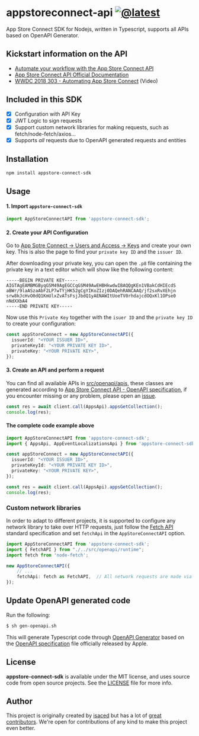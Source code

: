 # appstoreconnect-api [![@latest](https://img.shields.io/npm/v/appstore-connect-sdk.svg)](https://www.npmjs.com/package/appstore-connect-sdk)

App Store Connect SDK for Nodejs, written in Typescript, supports all APIs based on OpenAPI Generator.

## Kickstart information on the API

- [Automate your workflow with the App Store Connect API](https://developer.apple.com/app-store-connect/api/)
- [App Store Connect API Official Documentation](https://developer.apple.com/documentation/appstoreconnectapi)
- [WWDC 2018 303 - Automating App Store Connect](https://developer.apple.com/videos/play/wwdc2018/303/) (Video)

## Included in this SDK

- [x] Configuration with API Key
- [x] JWT Logic to sign requests
- [x] Support custom network libraries for making requests, such as fetch/node-fetch/axios...
- [x] Supports _all_ requests due to OpenAPI generated requests and entities

## Installation

```bash
npm install appstore-connect-sdk
```

## Usage

#### 1. Import `appstore-connect-sdk`

```typescript
import AppStoreConnectAPI from 'appstore-connect-sdk';
```

#### 2. Create your API Configuration

Go to [App Sotre Connect -> Users and Access -> Keys](https://appstoreconnect.apple.com/access/api) and create your own key. This is also the page to find your `private key ID` and the `issuer ID`.

After downloading your private key, you can open the `.p8` file containing the private key in a text editor which will show like the following content:

```
-----BEGIN PRIVATE KEY-----
AIGTAgEAMBMGByqGSM49AgEGCCqGSM49AwEHBHkwdwIBAQQgKEn1VBakCdHIEcdS
aBWr/9laASzaAbF2LP7wTYjHK52gCgYIKoZIzj0DAQehRANCAAQ/jf2sxRvXEhjn
srw8kJcHvO0dQ1KmUlxZvATsFsjJbdQ1yAENAWItUoeTV0rhdajcdOQxKl1OPse0
nNdXXbA4
-----END PRIVATE KEY-----
```

Now use this `Private Key` together with the `isuer ID` and the `private key ID` to create your configuration:

```typescript
const appStoreConnect = new AppStoreConnectAPI({
  issuerId: "<YOUR ISSUER ID>",
  privateKeyId: "<YOUR PRIVATE KEY ID>",
  privateKey: "<YOUR PRIVATE KEY>",
});
```

#### 3. Create an API and perform a request

You can find all available APIs in [src/openapi/apis](https://github.com/isaced/appstore-connect-sdk/tree/main/src/openapi/apis), these classes are generated according to [App Store Connect API - OpenAPI specification](https://developer.apple.com/sample-code/app-store-connect/app-store-connect-openapi-specification.zip), if you encounter missing or any problem, please open an [issue](https://github.com/isaced/appstore-connect-sdk/issues).

```typescript
const res = await client.call(AppsApi).appsGetCollection();
console.log(res);
```

#### The complete code example above

```typescript
import AppStoreConnectAPI from 'appstore-connect-sdk';
import { AppsApi, AppEventLocalizationsApi } from 'appstore-connect-sdk/dist/openapi/apis';

const appStoreConnect = new AppStoreConnectAPI({
  issuerId: "<YOUR ISSUER ID>",
  privateKeyId: "<YOUR PRIVATE KEY ID>",
  privateKey: "<YOUR PRIVATE KEY>",
});

const res = await client.call(AppsApi).appsGetCollection();
console.log(res);
```

### Custom network libraries

In order to adapt to different projects, it is supported to configure any network library to take over HTTP requests, just follow the [Fetch API](https://developer.mozilla.org/en-US/docs/Web/API/fetch) standard specification and set `fetchApi` in the `AppStoreConnectAPI` option.

```typescript
import AppStoreConnectAPI from 'appstore-connect-sdk';
import { FetchAPI } from "./../src/openapi/runtime";
import fetch from 'node-fetch';

new AppStoreConnectAPI({
    // ...
    fetchApi: fetch as FetchAPI,  // All network requests are made via node-fetch
});
```

## Update OpenAPI generated code

Run the following:

```bash
$ sh gen-openapi.sh
```

This will generate Typescript code through [OpenAPI Generator](https://openapi-generator.tech/) based on the [OpenAPI specification](https://github.com/isaced/appstore-connect-sdk/blob/fdabb5bb414e9e3c02341ac1fa3238a5bfa15c30/app_store_connect_api_2.2_openapi.json) file officially released by Apple.

## License

**appstore-connect-sdk** is available under the MIT license, and uses source code from open source projects. See the [LICENSE](https://github.com/isaced/appstore-connect-sdk/blob/main/LICENSE) file for more info.

## Author

This project is originally created by [isaced](https://github.com/isaced) but has a lot of [great contributors](https://github.com/isaced/appstore-connect-sdk/graphs/contributors). We're open for contributions of any kind to make this project even better.

